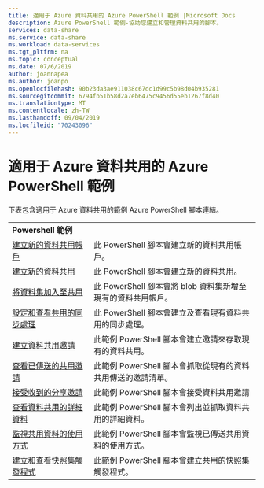 ```yaml
---
title: 適用于 Azure 資料共用的 Azure PowerShell 範例 |Microsoft Docs
description: Azure PowerShell 範例-協助您建立和管理資料共用的腳本。
services: data-share
ms.service: data-share
ms.workload: data-services
ms.tgt_pltfrm: na
ms.topic: conceptual
ms.date: 07/6/2019
author: joannapea
ms.author: joanpo
ms.openlocfilehash: 90b23da3ae911038c67dc1d99c5b98d04b935281
ms.sourcegitcommit: 6794fb51b58d2a7eb6475c9456d55eb1267f8d40
ms.translationtype: MT
ms.contentlocale: zh-TW
ms.lasthandoff: 09/04/2019
ms.locfileid: "70243096"
---
```

# <a name="azure-powershell-samples-for-azure-data-share"></a>適用于 Azure 資料共用的 Azure PowerShell 範例

下表包含適用于 Azure 資料共用的範例 Azure PowerShell 腳本連結。

| |  |
|---|---|
|**Powershell 範例**||
|[建立新的資料共用帳戶](scripts/powershell/create-new-share-account-powershell.md)| 此 PowerShell 腳本會建立新的資料共用帳戶。 |
|[建立新的資料共用](scripts/powershell/create-new-share-powershell.md)| 此 PowerShell 腳本會建立新的資料共用。 |
|[將資料集加入至共用](scripts/powershell/add-datasets-powershell.md)| 此 PowerShell 腳本會將 blob 資料集新增至現有的資料共用帳戶。 |
|[設定和查看共用的同步處理](scripts/powershell/set-view-synchronizations-powershell.md)| 此 PowerShell 腳本會建立及查看現有資料共用的同步處理。 |
|[建立資料共用邀請](scripts/powershell/create-share-invitation-powershell.md)| 此範例 PowerShell 腳本會建立邀請來存取現有的資料共用。 |
|[查看已傳送的共用邀請](scripts/powershell/view-sent-invitations-powershell.md)| 此範例 PowerShell 腳本會抓取從現有的資料共用傳送的邀請清單。 |
|[接受收到的分享邀請](scripts/powershell/accept-share-invitations-powershell.md)| 此範例 PowerShell 腳本會接受資料共用邀請|
|[查看資料共用的詳細資料](scripts/powershell/view-share-details-powershell.md)| 此範例 PowerShell 腳本會列出並抓取資料共用的詳細資料。 |
|[監視共用資料的使用方式](scripts/powershell/monitor-usage-powershell.md)| 此範例 PowerShell 腳本會監視已傳送共用資料的使用方式。 |
|[建立和查看快照集觸發程式](scripts/powershell/create-view-trigger-powershell.md)| 此範例 PowerShell 腳本會建立共用的快照集觸發程式。






